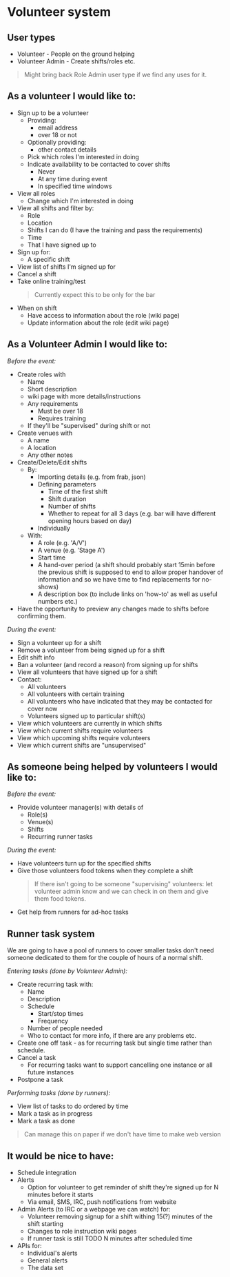 # Volunteer system

## User types

* Volunteer - People on the ground helping
* Volunteer Admin - Create shifts/roles etc.

> Might bring back Role Admin user type if we find any uses for it.  

As a volunteer I would like to:
-------------------------------
* Sign up to be a volunteer
    - Providing:
      - email address
      - over 18 or not
    - Optionally providing:
      - other contact details
    - Pick which roles I'm interested in doing 
    - Indicate availability to be contacted to cover shifts
      - Never
      - At any time during event
      - In specified time windows
* View all roles
    - Change which I'm interested in doing 
* View all shifts and filter by:
    - Role
    - Location
    - Shifts I can do (I have the training and pass the requirements)
    - Time
    - That I have signed up to
* Sign up for:
    - A specific shift 
* View list of shifts I'm signed up for
* Cancel a shift
* Take online training/test
    > Currently expect this to be only for the bar
* When on shift
    - Have access to information about the role (wiki page)
    - Update information about the role (edit wiki page)

As a Volunteer Admin I would like to:
----------------------------

*Before the event:*
* Create roles with
    - Name
    - Short description
    - wiki page with more details/instructions
    - Any requirements 
        - Must be over 18
        - Requires training
    - If they'll be "supervised" during shift or not
* Create venues with
    - A name
    - A location
    - Any other notes
* Create/Delete/Edit shifts
    - By:
        + Importing details (e.g. from frab, json)
        + Defining parameters
            * Time of the first shift
            * Shift duration
            * Number of shifts
            * Whether to repeat for all 3 days (e.g. bar will have different opening hours based on day)
        + Individually
    - With:
        + A role (e.g. 'A/V')
        + A venue (e.g. 'Stage A')
        + Start time
        + A hand-over period (a shift should probably start 15min before the previous shift is supposed to end to allow proper handover of information and so we have time to find replacements for no-shows)
        + A description box (to include links on 'how-to' as well as useful numbers etc.)
* Have the opportunity to preview any changes made to shifts before confirming them.

*During the event:*
* Sign a volunteer up for a shift
* Remove a volunteer from being signed up for a shift
* Edit shift info
* Ban a volunteer (and record a reason) from signing up for shifts
* View all volunteers that have signed up for a shift
* Contact:
    - All volunteers
    - All volunteers with certain training
    - All volunteers who have indicated that they may be contacted for cover now 
    - Volunteers signed up to particular shift(s)
* View which volunteers are currently in which shifts
* View which current shifts require volunteers
* View which upcoming shifts require volunteers
* View which current shifts are "unsupervised"

As someone being helped by volunteers I would like to:
-------------------------

*Before the event:*
* Provide volunteer manager(s) with details of 
    - Role(s)
    - Venue(s)
    - Shifts
    - Recurring runner tasks
    
*During the event:*
* Have volunteers turn up for the specified shifts
* Give those volunteers food tokens when they complete a shift
  > If there isn't going to be someone "supervising" volunteers: let volunteer admin know and we can check in on them and give them food tokens. 
* Get help from runners for ad-hoc tasks

Runner task system
-------------------------

We are going to have a pool of runners to cover smaller tasks don't need someone dedicated to them for the couple of hours of a normal shift. 

*Entering tasks (done by Volunteer Admin):*
* Create recurring task with:
    - Name
    - Description
    - Schedule
        - Start/stop times
        - Frequency
    - Number of people needed
    - Who to contact for more info, if there are any problems etc.
* Create one off task - as for recurring task but single time rather than schedule.
* Cancel a task
    - For recurring tasks want to support cancelling one instance or all future instances
* Postpone a task 

*Performing tasks (done by runners):*
* View list of tasks to do ordered by time
* Mark a task as in progress
* Mark a task as done

> Can manage this on paper if we don't have time to make web version

It would be nice to have:
-------------------------
* Schedule integration
* Alerts
    - Option for volunteer to get reminder of shift they're signed up for N minutes before it starts
    - Via email, SMS, IRC, push notifications from website
* Admin Alerts (to IRC or a webpage we can watch) for:
    - Volunteer removing signup for a shift withing 15(?) minutes of the shift starting
    - Changes to role instruction wiki pages
    - If runner task is still TODO N minutes after scheduled time
* APIs for:
    - Individual's alerts
    - General alerts
    - The data set
